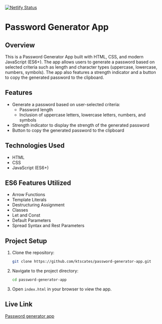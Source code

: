 [![Netlify Status](https://api.netlify.com/api/v1/badges/57e6ecc8-9eda-43d2-ad22-470e0bdae39d/deploy-status)](https://app.netlify.com/sites/ktscates-password-generator/deploys)

# Password Generator App

## Overview

This is a Password Generator App built with HTML, CSS, and modern JavaScript (ES6+). The app allows users to generate a password based on selected criteria such as length and character types (uppercase, lowercase, numbers, symbols). The app also features a strength indicator and a button to copy the generated password to the clipboard.

## Features

- Generate a password based on user-selected criteria:
  - Password length
  - Inclusion of uppercase letters, lowercase letters, numbers, and symbols
- Strength indicator to display the strength of the generated password
- Button to copy the generated password to the clipboard

## Technologies Used

- HTML
- CSS
- JavaScript (ES6+)

## ES6 Features Utilized

- Arrow Functions
- Template Literals
- Destructuring Assignment
- Classes
- Let and Const
- Default Parameters
- Spread Syntax and Rest Parameters

## Project Setup

1. Clone the repository:
   ```bash
   git clone https://github.com/ktscates/password-generator-app.git
   ```
2. Navigate to the project directory:
   ```bash
   cd password-generator-app
   ```
3. Open `index.html` in your browser to view the app.

## Live Link

[Password generator app](https://ktscates-password-generator.netlify.app/)
